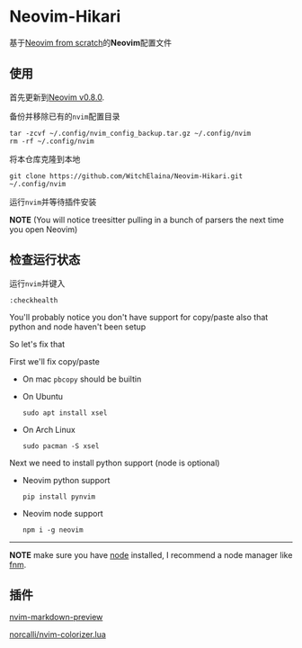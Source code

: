 # Neovim-Hikari

基于[Neovim from scratch](https://github.com/LunarVim/Neovim-from-scratch)的**Neovim**配置文件

## 使用

首先更新到[Neovim v0.8.0](https://github.com/neovim/neovim/releases).

备份并移除已有的`nvim`配置目录

```shell
tar -zcvf ~/.config/nvim_config_backup.tar.gz ~/.config/nvim
rm -rf ~/.config/nvim
```

将本仓库克隆到本地

```shell
git clone https://github.com/WitchElaina/Neovim-Hikari.git ~/.config/nvim
```

运行`nvim`并等待插件安装


**NOTE** (You will notice treesitter pulling in a bunch of parsers the next time you open Neovim) 

## 检查运行状态

运行`nvim`并键入

```
:checkhealth
```

You'll probably notice you don't have support for copy/paste also that python and node haven't been setup

So let's fix that

First we'll fix copy/paste

- On mac `pbcopy` should be builtin

- On Ubuntu

  ```
  sudo apt install xsel
  ```

- On Arch Linux

  ```
  sudo pacman -S xsel
  ```

Next we need to install python support (node is optional)

- Neovim python support

  ```
  pip install pynvim
  ```

- Neovim node support

  ```
  npm i -g neovim
  ```
---

**NOTE** make sure you have [node](https://nodejs.org/en/) installed, I recommend a node manager like [fnm](https://github.com/Schniz/fnm).


## 插件

[nvim-markdown-preview](https://github.com/davidgranstrom/nvim-markdown-preview)

[norcalli/nvim-colorizer.lua](https://github.com/norcalli/nvim-colorizer.lua)

